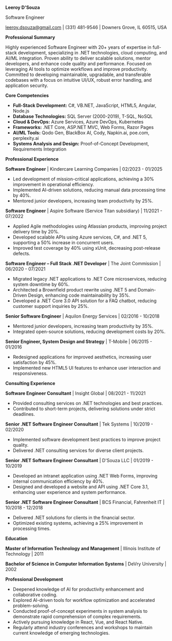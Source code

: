 **Leeroy D'Souza**

Software Engineer

leeroy.dsouza@gmail.com | (331) 481-9546 | Downers Grove, IL 60515, USA

**Professional Summary**

Highly experienced Software Engineer with 20+ years of expertise in full-stack development, specializing in .NET technologies, cloud computing, and AI/ML integration. Proven ability to deliver scalable solutions, mentor developers, and enhance code quality and performance. Focused on leveraging AI tools to optimize workflows and improve productivity. Committed to developing maintainable, upgradable, and transferable codebases with a focus on intuitive UI/UX, robust error handling, and application security.

**Core Competencies**

* **Full-Stack Development:** C#, VB.NET, JavaScript, HTML5, Angular, Node.js
* **Database Technologies:** SQL Server (2000-2019), T-SQL, NoSQL
* **Cloud & DevOps:** Azure Services, Azure DevOps, Kubernetes
* **Frameworks:** .NET Core, ASP.NET MVC, Web Forms, Razor Pages
* **AI/ML Tools:** Qodo Gen, BlackBox AI, Cody, Napkin.ai, poe.com, perplexity.ai
* **Systems Analysis and Design:** Proof-of-Concept Development, Requirements Integration

**Professional Experience**

**Software Engineer** | Kindercare Learning Companies | 02/2023 - 01/2025

* Led development of mission-critical applications, achieving a 30% improvement in operational efficiency.
* Implemented AI-driven solutions, reducing manual data processing time by 40%.
* Mentored junior developers, increasing team productivity by 25%.

**Software Engineer** | Aspire Software (Service Titan subsidiary) | 11/2021 - 07/2022

* Applied Agile methodologies using Atlassian products, improving project delivery time by 20%.
* Developed scalable APIs using Azure services, C#, and .NET 5, supporting a 50% increase in concurrent users.
* Improved test coverage by 40% using xUnit, decreasing post-release defects.

**Software Engineer – Full Stack .NET Developer** | The Joint Commission | 06/2020 - 07/2021

* Migrated legacy .NET applications to .NET Core microservices, reducing system downtime by 60%.
* Architected a Brownfield product rewrite using .NET 5 and Domain-Driven Design, enhancing code maintainability by 35%.
* Developed a .NET Core 3.0 API solution for a FAQ chatbot, reducing customer support inquiries by 25%.

**Senior Software Engineer** | Aquilon Energy Services | 02/2016 - 10/2018

* Mentored junior developers, increasing team productivity by 35%.
* Integrated open-source solutions, reducing development costs by 20%.

**Senior Engineer, System Design and Strategy** | T-Mobile | 06/2015 - 01/2016

* Redesigned applications for improved aesthetics, increasing user satisfaction by 45%.
* Implemented new HTML5 UI features to enhance user interaction and responsiveness.

**Consulting Experience**

**Software Engineer Consultant** | Insight Global | 08/2021 - 11/2021

* Provided consulting services on .NET technologies and best practices.
* Contributed to short-term projects, delivering solutions under strict deadlines.

**Senior .NET Software Engineer Consultant** | Tek Systems | 10/2019 - 02/2020

* Implemented software development best practices to improve project quality.
* Delivered .NET consulting services for diverse client projects.

**Senior .NET Software Engineer Consultant** | D'Souza LLC | 01/2019 - 10/2019

* Developed an intranet application using .NET Web Forms, improving internal communication efficiency by 40%.
* Designed and developed a website and API using .NET Core 3.1, enhancing user experience and system performance.

**Senior .NET Software Engineer Consultant** | BCS Financial, Fahrenheit IT | 10/2018 - 12/2018

* Delivered .NET solutions for clients in the financial sector.
* Optimized existing systems, achieving a 25% improvement in processing times.

**Education**

**Master of Information Technology and Management** | Illinois Institute of Technology | 2011

**Bachelor of Science in Computer Information Systems** | DeVry University | 2002

**Professional Development**

* Deepened knowledge of AI for productivity enhancement and collaborative coding.
* Explored AI-driven tools for workflow optimization and accelerated problem-solving.
* Conducted proof-of-concept experiments in system analysis to demonstrate rapid comprehension of complex requirements.
* Actively pursuing knowledge in React, Vue, and React Native.
* Regularly attend industry conferences and workshops to maintain current knowledge of emerging technologies.
